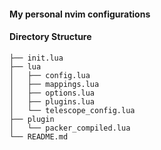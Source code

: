 #### My personal nvim configurations

#### Directory Structure
```
├── init.lua
├── lua
│   ├── config.lua
│   ├── mappings.lua
│   ├── options.lua
│   ├── plugins.lua
│   └── telescope_config.lua
├── plugin
│   └── packer_compiled.lua
└── README.md
```
